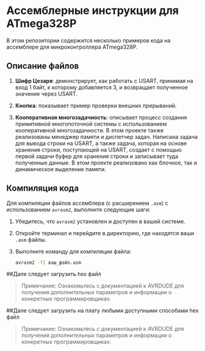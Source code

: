 # Ассемблерные инструкции для ATmega328P

В этом репозитории содержится несколько примеров кода на ассемблере для микроконтроллера ATmega328P.

## Описание файлов

1. **Шифр Цезаря**: демонстрирует, как работать с USART, принимая на вход 1 байт, к которому добавляется 3, и возвращает полученное значение через USART.

2. **Кнопка**: показывает пример проверки внешних прерываний.

3. **Кооперативная многозадачность**: описывает процесс создания примитивной многопоточной системы с использованием кооперативной многозадачности. В этом проекте также реализованы менеджер памяти и диспетчер задач. Написана задача для вывода строки на USART, а также задача, которая на основе хранения строки, поступающей на USART, создает с помощью первой задачи буфер для хранения строки и записывает туда полученные данные. В этом проекте реализовано как блочное, так и динамическое выделение памяти.

## Компиляция кода

Для компиляции файлов ассемблера (с расширением `.asm`) с использованием `avrasm2`, выполните следующие шаги:

1. Убедитесь, что `avrasm2` установлен и доступен в вашей системе.

2. Откройте терминал и перейдите в директорию, где находятся ваши `.asm` файлы.

3. Выполните команду для компиляции файла:

   ```bash
   avrasm2 -fI ваш_файл.asm


##Дале следует загрузить  hex файл

> Примечание: Ознакомьтесь с документацией к AVRDUDE для получения дополнительных параметров и информации о конкретных программировщиках.



##Дале следует загрузить на плату любыми доступными способами hex файл

> Примечание: Ознакомьтесь с документацией к AVRDUDE для получения дополнительных параметров и информации о конкретных программировщиках.
